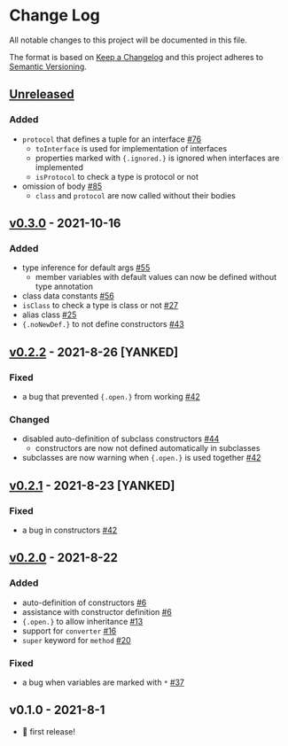 # Change Log
All notable changes to this project will be documented in this file.

The format is based on [Keep a Changelog](http://keepachangelog.com/)
and this project adheres to [Semantic Versioning](http://semver.org/).

## [Unreleased]
### Added
- `protocol` that defines a tuple for an interface [#76](https://github.com/Glasses-Neo/OOlib/issues/76)
  - `toInterface` is used for implementation of interfaces
  - properties marked with `{.ignored.}` is ignored when interfaces are implemented
  - `isProtocol` to check a type is protocol or not
- omission of body [#85](https://github.com/Glasses-Neo/OOlib/issues/85)
  - `class` and `protocol` are now called without their bodies

## [v0.3.0] - 2021-10-16
### Added
- type inference for default args [#55](https://github.com/Glasses-Neo/OOlib/pull/55)
  - member variables with default values can now be defined without type annotation
- class data constants [#56](https://github.com/Glasses-Neo/OOlib/issues/56)
- `isClass` to check a type is class or not [#27](https://github.com/Glasses-Neo/OOlib/issues/27)
- alias class [#25](https://github.com/Glasses-Neo/OOlib/issues/25)
- `{.noNewDef.}` to not define constructors [#43](https://github.com/Glasses-Neo/OOlib/issues/43)

## [v0.2.2] - 2021-8-26 [YANKED]
### Fixed
- a bug that prevented `{.open.}` from working [#42](https://github.com/Glasses-Neo/OOlib/issues/42)

### Changed
- disabled auto-definition of subclass constructors [#44](https://github.com/Glasses-Neo/OOlib/issues/44)
  - constructors are now not defined automatically in subclasses
- subclasses are now warning when `{.open.}` is used together [#42](https://github.com/Glasses-Neo/OOlib/issues/42)

## [v0.2.1] - 2021-8-23 [YANKED]
### Fixed
- a bug in constructors [#42](https://github.com/Glasses-Neo/OOlib/issues/45)

## [v0.2.0] - 2021-8-22
### Added
- auto-definition of constructors [#6](https://github.com/Glasses-Neo/OOlib/issues/6)
- assistance with constructor definition [#6](https://github.com/Glasses-Neo/OOlib/issues/)
- `{.open.}` to allow inheritance [#13](https://github.com/Glasses-Neo/OOlib/issues/13)
- support for `converter` [#16](https://github.com/Glasses-Neo/OOlib/issues/16)
- `super` keyword for `method` [#20](https://github.com/Glasses-Neo/OOlib/issues/20)

### Fixed
- a bug when variables are marked with `*` [#37](https://github.com/Glasses-Neo/OOlib/issues/37)
## v0.1.0 - 2021-8-1
- 🎉 first release!

[Unreleased]: https://github.com/Glasses-Neo/OOlib/compare/5a1e429ea80d9dedc482d918f991140116699dc1...HEAD
[v0.3.0]: https://github.com/Glasses-Neo/OOlib/compare/b2478d904a1644509f0f86b921e6f0f8caf747cf...5a1e429ea80d9dedc482d918f991140116699dc1
[v0.2.2]: https://github.com/Glasses-Neo/OOlib/compare/b33007b4598a58e587eb71d9e991e1af56affa24...b2478d904a1644509f0f86b921e6f0f8caf747cf
[v0.2.1]: https://github.com/Glasses-Neo/OOlib/compare/743a473841f7efdb41652678fe8a224cdbb7b5b4...b33007b4598a58e587eb71d9e991e1af56affa24
[v0.2.0]: https://github.com/Glasses-Neo/OOlib/compare/5a1a0d2aadcbd30d723951d1b8418a653c86bf65...743a473841f7efdb41652678fe8a224cdbb7b5b4
